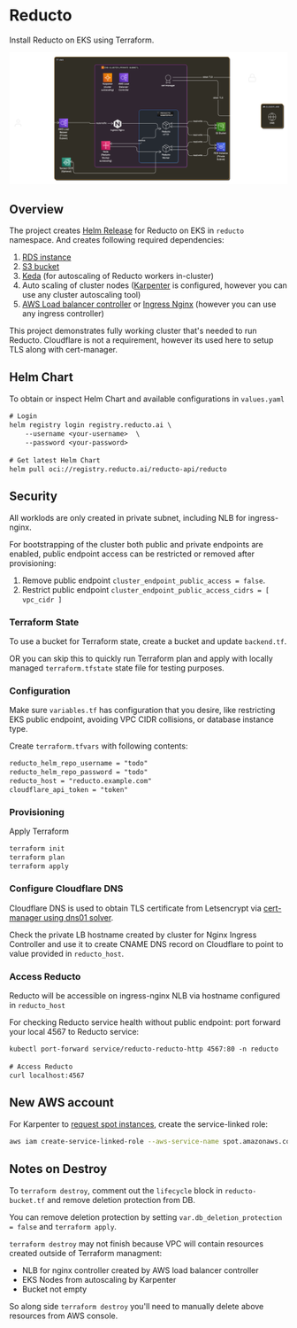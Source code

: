 # Reducto 

Install Reducto on EKS using Terraform.

![Reducto on-prem Architecture](./reducto-architecture-large.png)

## Overview

The project creates [Helm Release](./reducto-helm-release.tf) for Reducto on EKS in `reducto` namespace. And creates following required dependencies:
1. [RDS instance](./reducto-db.tf)
2. [S3 bucket](./reducto-bucket.tf)
3. [Keda](./keda.tf) (for autoscaling of Reducto workers in-cluster)
4. Auto scaling of cluster nodes ([Karpenter](./karpenter.tf) is configured, however you can use any cluster autoscaling tool)
5. [AWS Load balancer controller](./aws-load-balancer-controller.tf) or [Ingress Nginx](./ingress-nginx-controller.tf) (however you can use any ingress controller)

This project demonstrates fully working cluster that's needed to run Reducto.
Cloudflare is not a requirement, however its used here to setup TLS along with cert-manager.

## Helm Chart

To obtain or inspect Helm Chart and available configurations in `values.yaml`

```
# Login
helm registry login registry.reducto.ai \
    --username <your-username>  \
    --password <your-password>

# Get latest Helm Chart
helm pull oci://registry.reducto.ai/reducto-api/reducto
```


## Security

All worklods are only created in private subnet, including NLB for ingress-nginx.

For bootstrapping of the cluster both public and private endpoints are enabled, public endpoint access can be restricted or removed after provisioning:

1. Remove public endpoint `cluster_endpoint_public_access = false`.
2. Restrict public endpoint `cluster_endpoint_public_access_cidrs = [ vpc_cidr ]`


### Terraform State

To use a bucket for Terraform state, create a bucket and update `backend.tf`.

OR you can skip this to quickly run Terraform plan and apply with locally managed `terraform.tfstate` state file for testing purposes.

### Configuration

Make sure `variables.tf` has configuration that you desire, like restricting EKS public endpoint, avoiding VPC CIDR collisions, or database instance type.

Create `terraform.tfvars` with following contents:

```
reducto_helm_repo_username = "todo"
reducto_helm_repo_password = "todo"
reducto_host = "reducto.example.com"
cloudflare_api_token = "token"
```

### Provisioning

Apply Terraform

```
terraform init
terraform plan
terraform apply
```

### Configure Cloudflare DNS

Cloudflare DNS is used to obtain TLS certificate from Letsencrypt via [cert-manager using dns01 solver](https://cert-manager.io/docs/configuration/acme/dns01/cloudflare/).

Check the private LB hostname created by cluster for Nginx Ingress Controller and use it to create CNAME DNS record on Cloudflare to point to value provided in `reducto_host`.

### Access Reducto

Reducto will be accessible on ingress-nginx NLB via hostname configured in `reducto_host`

For checking Reducto service health without public endpoint: port forward your local 4567 to Reducto service:

```
kubectl port-forward service/reducto-reducto-http 4567:80 -n reducto

# Access Reducto
curl localhost:4567
```

## New AWS account

For Karpenter to [request spot instances](https://docs.aws.amazon.com/AWSEC2/latest/UserGuide/service-linked-roles-spot-instance-requests.html), create the service-linked role:

```sh
aws iam create-service-linked-role --aws-service-name spot.amazonaws.com
```

## Notes on Destroy

To `terraform destroy`, comment out the `lifecycle` block in `reducto-bucket.tf` and remove deletion protection from DB.

You can remove deletion protection by setting `var.db_deletion_protection = false` and `terraform apply`.

`terraform destroy` may not finish because VPC will contain resources created outside of Terraform managment:
- NLB for nginx controller created by AWS load balancer controller
- EKS Nodes from autoscaling by Karpenter
- Bucket not empty

So along side `terraform destroy` you'll need to manually delete above resources from AWS console.
